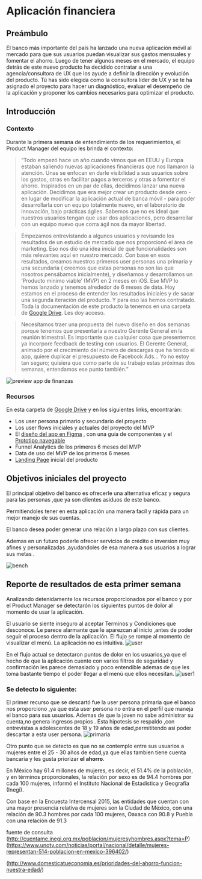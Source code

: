 # Aplicación financiera

## Preámbulo

El banco más importante del país ha lanzado una nueva aplicación móvil al
mercado para que sus usuarios puedan visualizar sus gastos mensuales y fomentar
el ahorro. Luego de tener algunos meses en el mercado, el
equipo detrás de este nuevo producto ha decidido contratar a una
agencia/consultora de UX que los ayude a definir la dirección y evolución del
producto. Tú has sido elegida como la consultora líder de UX y se te ha asignado el proyecto para hacer un diagnóstico, evaluar el desempeño de la aplicación y proponer los cambios necesarios para optimizar el producto.


## Introducción

### Contexto

Durante la primera semana de entendimiento de los requerimientos, el Product
Manager del equipo les brinda el contexto:

>“Todo empezó hace un año cuando vimos que en EEUU y Europa estaban saliendo
  nuevas aplicaciones financieras que nos llamaron la atención. Unas se enfocan
  en darle visibilidad a sus usuarios sobre los gastos, otras en facilitar pagos
  a terceros y otras a fomentar el ahorro. Inspirados en un par de ellas,
  decidimos lanzar una nueva aplicación. Decidimos que era mejor crear un
  producto desde cero - en lugar de modificar la aplicación actual de banca
  móvil - para poder desarrollarla con un equipo totalmente nuevo, en el
  laboratorio de innovación, bajo prácticas ágiles. Sabemos que no es ideal que
  nuestros usuarios tengan que usar dos aplicaciones, pero desarrollar con un
  equipo nuevo que corra ágil nos da mayor libertad.

> Empezamos entrevistando a algunos usuarios y revisando los resultados de un
  estudio de mercado que nos proporcionó el área de marketing. Eso nos dió una
  idea inicial de qué funcionalidades son más relevantes aquí en nuestro
  mercado. Con base en esos resultados, creamos nuestros primeros user personas
  una primaria y una secundaria ( creemos que estas personas no son las que
  nosotros pensábamos inicialmente), y diseñamos y desarrollamos un ‘Producto
  mínimo viable’ (MVP) en 2 meses en iOS. Ese MVP lo hemos lanzado y tenemos
  alrededor de 6 meses de data. Hoy estamos en el proceso de entender los
  resultados iniciales y de sacar una segunda iteración del producto. Y para eso
  las hemos contratado. Toda la documentación de este producto la tenemos en una
  carpeta de [Google Drive](https://drive.google.com/drive/u/0/folders/1NWf4701uKDsCK0eLNI8RXEocrI1g1zqd). Les doy acceso.

> Necesitamos traer una propuesta del nuevo diseño en dos semanas porque tenemos
  que presentarla a nuestro Gerente General en la reunión trimestral. Es
  importante que cualquier cosa que presentemos ya incorpore feedback de testing
  con usuarios. El Gerente General, animado por el crecimiento del número de
  descargas que ha tenido el app, quiere duplicar el presupuesto de Facebook
  Ads… Yo no estoy tan seguro; quisiera que como parte de su trabajo estas
  próximas dos semanas, entendamos ese punto también.”

![preview app de finanzas](https://lh3.googleusercontent.com/WyfUPurRuoXyyeZScQtdLhk063ZozToVlujoljul3TDwJW5KZy3Om_LvuB-TB9IcG2r_BCSpoXtXL-bZjIeGBFxQmL4GYEM2QXnQovq6EvixYaO_Z5-gFMvljM9jye7bVofendMteBI)

### Recursos

En esta carpeta de [Google Drive](https://drive.google.com/drive/u/0/folders/1NWf4701uKDsCK0eLNI8RXEocrI1g1zqd) y en los siguientes
links, encontrarán:

- Los user persona primario y secundario del proyecto
- Los user flows iniciales y actuales del proyecto del MVP
- El [diseño del app en Figma](https://www.figma.com/file/Gr5GEIRrjF9eIplIeEHUSJNt/proyecto-2-banca?node-id=0%3A477)
  , con una guía de componentes y el [Prototipo navegable](https://marvelapp.com/e9h245e)
- Funnel Analytics de los primeros 6 meses del MVP
- Data de uso del MVP de los primeros 6 meses
- [Landing Page](http://tus-finanzas.pagedemo.co) inicial del producto



## Objetivos iniciales del proyecto

El principal objetivo del banco es ofrecerle una alternativa eficaz y segura para las personas ,que ya son clientes asiduos de este banco.

Permitiendoles tener en esta aplicación una manera facíl y rápida para un mejor manejo de sus cuentas.

El banco desea poder generar una relación a largo plazo con sus clientes.


Ademas en un futuro poderle ofrecer servicios de crédito o inversion muy afines y personalizadas ,ayudandoles de esa manera a sus usuarios a lograr sus metas .
 
![bench](imagenes/bench.png)
## Reporte de resultados  de esta primer semana

Analizando detenidamente los recursos proporcionados por el banco y por el Product Manager se detectarón los siguientes puntos de dolor  al momento de usar la aplicación.


El usuario se siente inseguro al aceptar Terminos y Condiciones que desconoce.
Le parece alarmante que le aparezcan al inicio ,antes de poder seguir el proceso dentro de la aplicación.
El flujo se rompe al momento de visualizar el menú.
La aplicación no es intuitiva.
![user](imagenes/user-flow-inicial.png)


En el flujo actual se detectaron puntos de dolor en los usuarios,ya que el hecho de que la aplicación cuente con  varios filtros de seguridad y confirmación les parece demasiado y poco entendible ademas de que les toma bastante tiempo el poder llegar a el menú que ellos necesitan.
![user1](imagenes/user-flow-actual.png)


### Se detecto lo siguiente:

El primer recurso que se descartó fue la  user persona  primaria que el banco nos proporciono ,ya que esta user persona no entra en el perfil que maneja el banco para sus usuarios.
Ademas de que la joven no sabe administrar su cuenta,no genera ingresos propios .
Esta hipotesis se respaldo ,con entrevistas a adolescentes de 18 y 19 años de edad,permititendo asi poder descartar a esta user persona.
![primaria](imagenes/fiorella-primaria.png)


Otro punto que se detecto es que no se contemplo entre sus usuarios a mujeres entre el 25 - 30 años de edad,ya que ellas tambien tiene cuenta bancaria y les gusta priorizar **el ahorro**.





En México hay 61.4 millones de mujeres, es decir, el 51.4% de la población, y en términos proporcionales, la relación por sexo es de 94.4 hombres por cada 100 mujeres, informó el Instituto Nacional de Estadística y Geografía (Inegi).

Con base en la Encuesta Intercensal 2015, las entidades que cuentan con una mayor presencia relativa de mujeres son la Ciudad de México, con una relación de 90.3 hombres por cada 100 mujeres, Oaxaca con 90.8 y Puebla con una relación de 91.3



fuente de consulta (http://cuentame.inegi.org.mx/poblacion/mujeresyhombres.aspx?tema=P)
(https://www.unotv.com/noticias/portal/nacional/detalle/mujeres-representan-514-poblacion-en-mexico-396402/)



(http://www.domesticatueconomia.es/prioridades-del-ahorro-funcion-nuestra-edad/)

